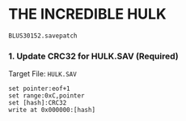 # THE INCREDIBLE HULK  

`BLUS30152.savepatch`

### 1. Update CRC32 for HULK.SAV (Required)

Target File: `HULK.SAV`

```
set pointer:eof+1
set range:0xC,pointer
set [hash]:CRC32
write at 0x000000:[hash]
```

